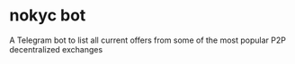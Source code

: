 # nokyc bot

A Telegram bot to list all current offers from some of the most popular P2P decentralized exchanges
